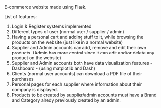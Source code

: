 E-commerce website made using Flask.

List of features:

1. Login & Register systems implemented
2. Different types of user (normal user / supplier / admin)
3. Having a personal cart and adding stuff to it, while browsing the products on the website (just like in a normal website)
4. Supplier and Admin accounts can add, remove and edit their own products. (Admin has more control since it can edit and/or delete any product on the website)
5. Supplier and Admin accounts both have data visualization features - Dashboard - (using matplotlib and Dash)
6. Clients (normal user accounts) can download a PDF file of their purchases
7. Personal pages for each supplier where information about their company is displayed.
8. Products to be created by supplier/admin accounts must have a Brand and Category alredy previously created by an admin.
